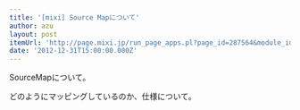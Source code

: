 ```yaml
---
title: '[mixi] Source Mapについて'
author: azu
layout: post
itemUrl: 'http://page.mixi.jp/run_page_apps.pl?page_id=287564&module_id=1630003'
date: '2012-12-31T15:00:00.000Z'
---
```

SourceMapについて。

どのようにマッピングしているのか、仕様について。
